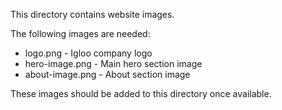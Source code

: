This directory contains website images.

The following images are needed:
- logo.png - Igloo company logo
- hero-image.png - Main hero section image
- about-image.png - About section image

These images should be added to this directory once available.